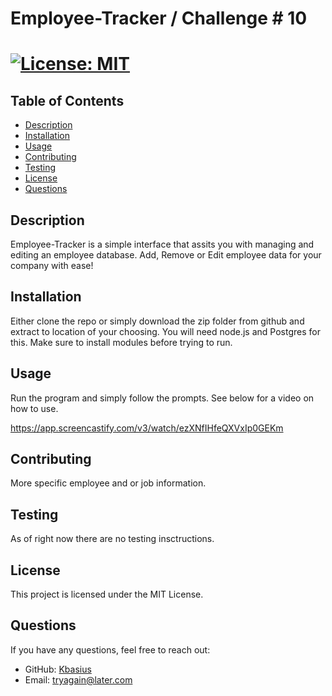 # Employee-Tracker / Challenge # 10 
# [![License: MIT](https://img.shields.io/badge/License-MIT-yellow.svg)](https://opensource.org/licenses/MIT)

## Table of Contents
- [Description](#description)
- [Installation](#installation)
- [Usage](#usage)
- [Contributing](#contributing)
- [Testing](#testing)
- [License](#license)
- [Questions](#questions)

## Description
Employee-Tracker is a simple interface that assits you with managing and editing an employee database.
Add, Remove or Edit employee data for your company with ease!

## Installation
Either clone the repo or simply download the zip folder from github and extract to location of your choosing.
You will need node.js and Postgres for this.
Make sure to install modules before trying to run.

## Usage
Run the program and simply follow the prompts.
See below for a video on how to use.

https://app.screencastify.com/v3/watch/ezXNfIHfeQXVxIp0GEKm

## Contributing
More specific employee and or job information.

## Testing
As of right now there are no testing insctructions.

## License
This project is licensed under the MIT License.

## Questions
If you have any questions, feel free to reach out:
- GitHub: [Kbasius](https://github.com/Kbasius)
- Email: [tryagain@later.com](mailto:tryagain@later.com)


